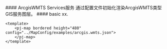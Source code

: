<cn>
#### ArcgisWMTS Services服务
通过配置文件初始化渲染ArcgisWMTS类型GIS服务图层。
</cn>

<us>
#### basic
xx.
</us>

```tpl
<template>
	<pj-map bordered height="480" config="../MapConfig/examples/arcgis.wmts.json">
	</pj-map>
</template>
```
